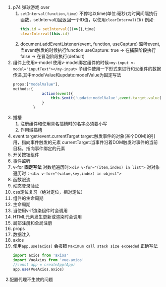1. p74 弹球游戏 over
   1. `setInterval(function,time)`
      不停地以time(单位:毫秒)为时间间隔执行函数，setInterval()回返回一个ID值，以使用`clearInterval(ID)`
      例如:
         ```javascript
         this.id = setInterval(()=>{},time)
         clearInterval(this.id)
         ```
   2. document.addEventListener(event, function, useCapture)
      监听event,当event触发的时候执行function
      useCapture: true -> 在捕获阶段执行
                  false -> 在冒泡阶段执行(default) 
2. 组件上使用v-model
   使用v-model绑定组件的时候`<my-input v-model="inputText"></my-input>`
   子组件使用一下形式来进行和父组件的数据传递,其中modelValue和update:modelValue为固定写法
   ```javascript
   props:["modelValue"],
   methods:{
                action(event){
                    this.$emit('update:modelValue',event.target.value)
                }
            }
   ```
3. 插槽
   1. 注册组件和使用具名插槽时的名字必须要小写
   2. 作用域插槽
4. event.target/event.currentTarget 
   target:触发事件的对象(某个DOM)的引用，指向事件触发的元素
   currentTarget:当事件沿着DOM触发时事件的当前目标，指向事件绑定的元素
5. 开关按钮组件
6. 事件监听
7. v-for
   **固定写法**
   对数组遍历时:`<div v-for="(item,index) in list">`
   对对象遍历时：`<div v-for="(value,key,index) in object">`
8. 函数限流
9.  动态登录验证
10. css定位复习（绝对定位，相对定位）
11. 组件的生命周期
   1. 生命周期
   2. 当使用v-if渲染组件时会调用
   3. HTML元素发生更新或渲染时会调用
12. 局部注册和全局注册
13. props
14. 数据注入
15. axios
   1. 使用`app.use(axios)` 会报错 `Maximum call stack size exceeded`
      正确写法
      ```js
      import axios from 'axios'
      import VueAxios from 'vue-axios'
      //const app = createApp(App)
      app.use(VueAxios,axios)
      ```
   2.配置代理不生效的问题 
   